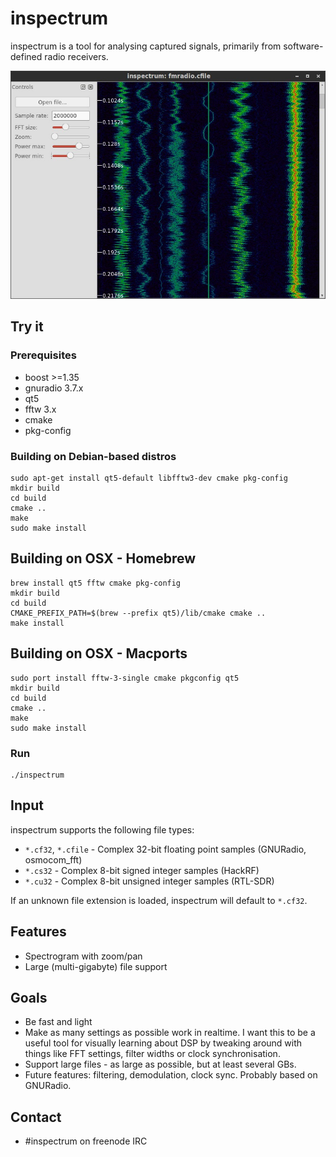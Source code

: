 # inspectrum
inspectrum is a tool for analysing captured signals, primarily from software-defined radio receivers.

![inspectrum screenshot](/screenshot.jpg)

## Try it
### Prerequisites

 * boost >=1.35
 * gnuradio 3.7.x
 * qt5
 * fftw 3.x
 * cmake
 * pkg-config

### Building on Debian-based distros

    sudo apt-get install qt5-default libfftw3-dev cmake pkg-config
    mkdir build
    cd build
    cmake ..
    make
    sudo make install


## Building on OSX - Homebrew

    brew install qt5 fftw cmake pkg-config
    mkdir build
    cd build
    CMAKE_PREFIX_PATH=$(brew --prefix qt5)/lib/cmake cmake ..
    make install

## Building on OSX - Macports

    sudo port install fftw-3-single cmake pkgconfig qt5
    mkdir build
    cd build
    cmake ..
    make
    sudo make install


### Run

    ./inspectrum

## Input
inspectrum supports the following file types:
 * `*.cf32`, `*.cfile` - Complex 32-bit floating point samples (GNURadio, osmocom_fft)
 * `*.cs32` - Complex 8-bit signed integer samples (HackRF)
 * `*.cu32` - Complex 8-bit unsigned integer samples (RTL-SDR)

If an unknown file extension is loaded, inspectrum will default to `*.cf32`.

## Features
 * Spectrogram with zoom/pan
 * Large (multi-gigabyte) file support

## Goals
 * Be fast and light
 * Make as many settings as possible work in realtime. I want this to be a useful tool for visually learning about DSP by tweaking around with things like FFT settings, filter widths or clock synchronisation.
 * Support large files - as large as possible, but at least several GBs.
 * Future features: filtering, demodulation, clock sync. Probably based on GNURadio.
 
## Contact
 * #inspectrum on freenode IRC
